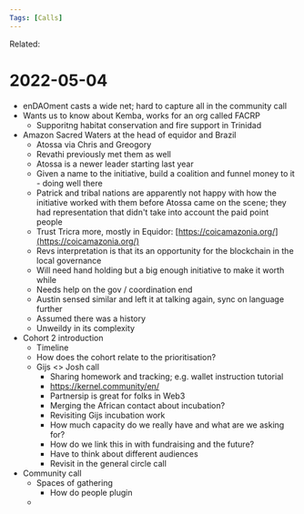 ```yaml
---
Tags: [Calls]
---
```

Related:
# 2022-05-04

- enDAOment casts a wide net; hard to capture all in the community call
- Wants us to know about Kemba, works for an org called FACRP
	- Supporitng habitat conservation and fire support in Trinidad
- Amazon Sacred Waters at the head of equidor and Brazil
	- Atossa via Chris and Greogory
	- Revathi previously met them as well
	- Atossa is a newer leader starting last year
	- Given a name to the initiative, build a coalition and funnel money to it - doing well there
	- Patrick and tribal nations are apparently not happy with how the initiative worked with them before Atossa came on the scene; they had representation that didn't take into account the paid point people
	- Trust Tricra more, mostly in Equidor: [https://coicamazonia.org/](https://coicamazonia.org/)
	- Revs interpretation is that its an opportunity for the blockchain in the local governance
	- Will need hand holding but a big enough initiative to make it worth while
	- Needs help on the gov / coordination end
	- Austin sensed similar and left it at talking again, sync on language further
	- Assumed there was a history
	- Unweildy in its complexity
- Cohort 2 introduction
	- Timeline 
	- How does the cohort relate to the prioritisation?
	- Gijs <> Josh call
		- Sharing homework and tracking; e.g. wallet instruction tutorial
		- https://kernel.community/en/
		- Partnersip is great for folks in Web3
		- Merging the African contact about incubation?
		- Revisiting Gijs incubation work
		- How much capacity do we really have and what are we asking for?
		- How do we link this in with fundraising and the future?
		- Have to think about different audiences
		- Revisit in the general circle call
- Community call
	- Spaces of gathering
		- How do people plugin
	- 